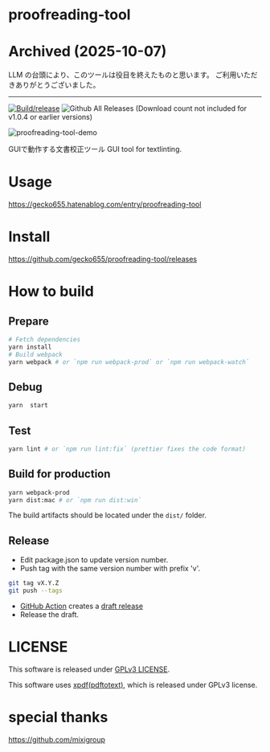 proofreading-tool
===

# Archived (2025-10-07)

LLM の台頭により、このツールは役目を終えたものと思います。
ご利用いただきありがとうございました。

---


[![Build/release](https://github.com/gecko655/proofreading-tool/actions/workflows/electron-release.yml/badge.svg)](https://github.com/gecko655/proofreading-tool/actions/workflows/electron-release.yml)
![Github All Releases](https://img.shields.io/github/downloads/gecko655/proofreading-tool/total.svg)
(Download count not included for v1.0.4 or earlier versions)

![proofreading-tool-demo](https://user-images.githubusercontent.com/6166778/116985820-f616d580-ad07-11eb-971f-60ec887cff67.gif)


GUIで動作する文書校正ツール
GUI tool for textlinting.

# Usage

https://gecko655.hatenablog.com/entry/proofreading-tool

# Install
https://github.com/gecko655/proofreading-tool/releases

# How to build

## Prepare
```bash
# Fetch dependencies
yarn install
# Build webpack
yarn webpack # or `npm run webpack-prod` or `npm run webpack-watch`
```

## Debug
```bash
yarn  start
```

## Test
```bash
yarn lint # or `npm run lint:fix` (prettier fixes the code format)
```

## Build for production
```bash
yarn webpack-prod
yarn dist:mac # or `npm run dist:win`
```
The build artifacts should be located under the `dist/` folder.

## Release

- Edit package.json to update version number.
- Push tag with the same version number with prefix 'v'.
```bash
git tag vX.Y.Z
git push --tags
```

- [GitHub Action](https://github.com/gecko655/proofreading-tool/actions) creates a [draft release](https://github.com/gecko655/proofreading-tool/releases)
- Release the draft.

# LICENSE
This software is released under [GPLv3 LICENSE](LICENSE).

This software uses [xpdf(pdftotext)](https://www.xpdfreader.com/), which is released under GPLv3 license.

# special thanks
https://github.com/mixigroup
